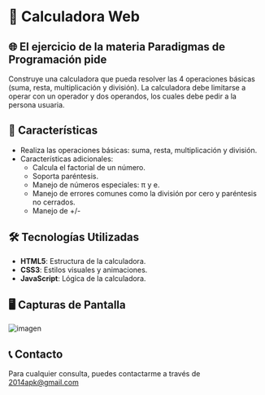 # 🧮 Calculadora Web

## 🌐 El ejercicio de la materia Paradigmas de Programación pide 

Construye una calculadora que pueda resolver las 4 operaciones básicas (suma, resta, multiplicación y división). La calculadora debe limitarse a operar con un operador y dos operandos, los cuales debe pedir a la persona usuaria.

## 🚀 Características

- Realiza las operaciones básicas: suma, resta, multiplicación y división.
- Características adicionales:
  - Calcula el factorial de un número.
  - Soporta paréntesis.
  - Manejo de números especiales: π y e.
  - Manejo de errores comunes como la división por cero y paréntesis no cerrados.
  - Manejo de +/-

## 🛠️ Tecnologías Utilizadas

- **HTML5**: Estructura de la calculadora.
- **CSS3**: Estilos visuales y animaciones.
- **JavaScript**: Lógica de la calculadora.
    
## 🖥️ Capturas de Pantalla

![imagen](https://github.com/user-attachments/assets/fb2a505d-227c-4100-8fe3-0266cd8aeecc)

## 📞 Contacto

Para cualquier consulta, puedes contactarme a través de 2014apk@gmail.com
